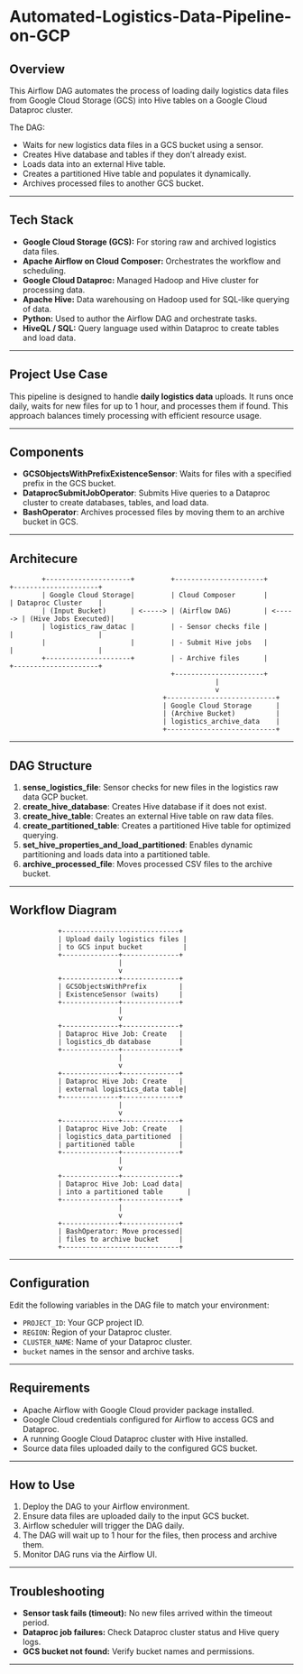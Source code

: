 # Automated-Logistics-Data-Pipeline-on-GCP

## Overview

This Airflow DAG automates the process of loading daily logistics data files from Google Cloud Storage (GCS) into Hive tables on a Google Cloud Dataproc cluster.

The DAG:

- Waits for new logistics data files in a GCS bucket using a sensor.
- Creates Hive database and tables if they don’t already exist.
- Loads data into an external Hive table.
- Creates a partitioned Hive table and populates it dynamically.
- Archives processed files to another GCS bucket.

---

## Tech Stack

- **Google Cloud Storage (GCS):** For storing raw and archived logistics data files.
- **Apache Airflow on Cloud Composer:** Orchestrates the workflow and scheduling.
- **Google Cloud Dataproc:** Managed Hadoop and Hive cluster for processing data.
- **Apache Hive:** Data warehousing on Hadoop used for SQL-like querying of data.
- **Python:** Used to author the Airflow DAG and orchestrate tasks.
- **HiveQL / SQL:** Query language used within Dataproc to create tables and load data.

---

## Project Use Case

This pipeline is designed to handle **daily logistics data** uploads. It runs once daily, waits for new files for up to 1 hour, and processes them if found. This approach balances timely processing with efficient resource usage.

---

## Components

- **GCSObjectsWithPrefixExistenceSensor**: Waits for files with a specified prefix in the GCS bucket.
- **DataprocSubmitJobOperator**: Submits Hive queries to a Dataproc cluster to create databases, tables, and load data.
- **BashOperator**: Archives processed files by moving them to an archive bucket in GCS.

---

## Architecure

            +---------------------+         +----------------------+         +---------------------+
            | Google Cloud Storage|         | Cloud Composer       |         | Dataproc Cluster    |
            | (Input Bucket)      | <-----> | (Airflow DAG)        | <-----> | (Hive Jobs Executed)|
            | logistics_raw_datac |         | - Sensor checks file |         |                     |
            |                     |         | - Submit Hive jobs   |         |                     |
            +---------------------+         | - Archive files      |         +---------------------+
                                            +----------------------+
                                                       |
                                                       v
                                          +---------------------------+
                                          | Google Cloud Storage      |
                                          | (Archive Bucket)          |
                                          | logistics_archive_data    |
                                          +---------------------------+
            

---

## DAG Structure

1. **sense_logistics_file**: Sensor checks for new files in the logistics raw data GCP bucket.
2. **create_hive_database**: Creates Hive database if it does not exist.
3. **create_hive_table**: Creates an external Hive table on raw data files.
4. **create_partitioned_table**: Creates a partitioned Hive table for optimized querying.
5. **set_hive_properties_and_load_partitioned**: Enables dynamic partitioning and loads data into a partitioned table.
6. **archive_processed_file**: Moves processed CSV files to the archive bucket.

---

## Workflow Diagram

                +-----------------------------+
                | Upload daily logistics files |
                | to GCS input bucket          |
                +--------------+--------------+
                               |
                               v
                +--------------+--------------+
                | GCSObjectsWithPrefix        |
                | ExistenceSensor (waits)     |
                +--------------+--------------+
                               |
                               v
                +--------------+--------------+
                | Dataproc Hive Job: Create   |
                | logistics_db database       |
                +--------------+--------------+
                               |
                               v
                +--------------+--------------+
                | Dataproc Hive Job: Create   |
                | external logistics_data table|
                +--------------+--------------+
                               |
                               v
                +--------------+--------------+
                | Dataproc Hive Job: Create   |
                | logistics_data_partitioned  |
                | partitioned table           |
                +--------------+--------------+
                               |
                               v
                +--------------+--------------+
                | Dataproc Hive Job: Load data|
                | into a partitioned table      |
                +--------------+--------------+
                               |
                               v
                +--------------+--------------+
                | BashOperator: Move processed|
                | files to archive bucket     |
                +-----------------------------+

---

## Configuration

Edit the following variables in the DAG file to match your environment:

- `PROJECT_ID`: Your GCP project ID.
- `REGION`: Region of your Dataproc cluster.
- `CLUSTER_NAME`: Name of your Dataproc cluster.
- `bucket` names in the sensor and archive tasks.

---

## Requirements

- Apache Airflow with Google Cloud provider package installed.
- Google Cloud credentials configured for Airflow to access GCS and Dataproc.
- A running Google Cloud Dataproc cluster with Hive installed.
- Source data files uploaded daily to the configured GCS bucket.

---

## How to Use

1. Deploy the DAG to your Airflow environment.
2. Ensure data files are uploaded daily to the input GCS bucket.
3. Airflow scheduler will trigger the DAG daily.
4. The DAG will wait up to 1 hour for the files, then process and archive them.
5. Monitor DAG runs via the Airflow UI.

---

## Troubleshooting

- **Sensor task fails (timeout):** No new files arrived within the timeout period.
- **Dataproc job failures:** Check Dataproc cluster status and Hive query logs.
- **GCS bucket not found:** Verify bucket names and permissions.
  
---




